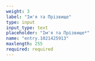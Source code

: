 ```yaml
---
weight: 3
label: "Ім'я та Прізвище"
type: input
input_type: text
placeholder: "Ім'я та Прізвище*"
name: "entry.1021425913"
maxlength: 255
required: required
---
```

